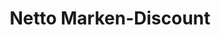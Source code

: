 ---
title: "Netto Marken-Discount"
url: /schkeuditz/netto-marken-discount-ringstrasse/
shop: Supermarkt
---